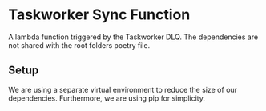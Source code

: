 # Taskworker Sync Function

A lambda function triggered by the Taskworker DLQ. The dependencies are not shared with the root folders poetry file.

## Setup

We are using a separate virtual environment to reduce the size of our dependencies. Furthermore, we are using pip for simplicity.
